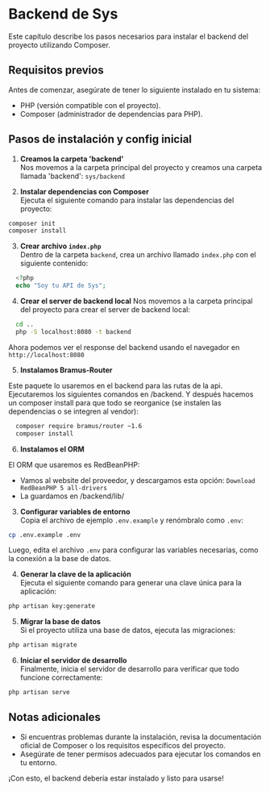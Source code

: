 # Backend de Sys

Este capítulo describe los pasos necesarios para instalar el backend del proyecto utilizando Composer.

## Requisitos previos

Antes de comenzar, asegúrate de tener lo siguiente instalado en tu sistema:
- PHP (versión compatible con el proyecto).
- Composer (administrador de dependencias para PHP).

## Pasos de instalación y config inicial

1. **Creamos la carpeta 'backend'**  
  Nos movemos a la carpeta principal del proyecto y creamos una carpeta llamada 'backend': `sys/backend`

2. **Instalar dependencias con Composer**  
  Ejecuta el siguiente comando para instalar las dependencias del proyecto:
  ```bash
  composer init
  composer install
  ```
3. **Crear archivo `index.php`**  
    Dentro de la carpeta `backend`, crea un archivo llamado `index.php` con el siguiente contenido:  
  ```php
    <?php
    echo "Soy tu API de Sys";
  ```

4. **Crear el server de backend local**
Nos movemos a la carpeta principal del proyecto para crear el server de backend local:
```bash
  cd .. 
  php -S localhost:8080 -t backend
```
Ahora podemos ver el response del backend usando el navegador en `http://localhost:8080`

5. **Instalamos Bramus-Router**

Este paquete lo usaremos en el backend para las rutas de la api. Ejecutaremos los siguientes comandos en /backend. Y después hacemos un composer install para que todo se reorganice (se instalen las dependencias o se integren al vendor):
```bash
  composer require bramus/router ~1.6 
  composer install
```

6. **Instalamos el ORM**

El ORM que usaremos es RedBeanPHP:

- Vamos al website del proveedor, y descargamos esta opción: `Download RedBeanPHP 5 all-drivers`
- La guardamos en /backend/lib/


3. **Configurar variables de entorno**  
  Copia el archivo de ejemplo `.env.example` y renómbralo como `.env`:
  ```bash
  cp .env.example .env
  ```
  Luego, edita el archivo `.env` para configurar las variables necesarias, como la conexión a la base de datos.

4. **Generar la clave de la aplicación**  
  Ejecuta el siguiente comando para generar una clave única para la aplicación:
  ```bash
  php artisan key:generate
  ```

5. **Migrar la base de datos**  
  Si el proyecto utiliza una base de datos, ejecuta las migraciones:
  ```bash
  php artisan migrate
  ```

6. **Iniciar el servidor de desarrollo**  
  Finalmente, inicia el servidor de desarrollo para verificar que todo funcione correctamente:
  ```bash
  php artisan serve
  ```

## Notas adicionales

- Si encuentras problemas durante la instalación, revisa la documentación oficial de Composer o los requisitos específicos del proyecto.
- Asegúrate de tener permisos adecuados para ejecutar los comandos en tu entorno.

¡Con esto, el backend debería estar instalado y listo para usarse!